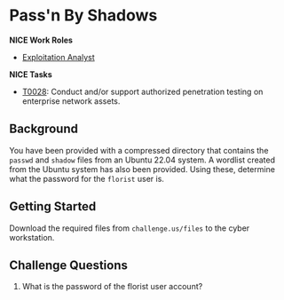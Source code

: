 # Pass'n By Shadows

**NICE Work Roles**

- [Exploitation Analyst](https://niccs.cisa.gov/workforce-development/nice-framework/) 

**NICE Tasks**

- [T0028](https://niccs.cisa.gov/workforce-development/nice-framework/): Conduct and/or support authorized penetration testing on enterprise network assets.

## Background 

You have been provided with a compressed directory that contains the `passwd` and `shadow` files from an Ubuntu 22.04 system. A wordlist created from the Ubuntu system has also been provided. Using these, determine what the password for the `florist` user is.  

## Getting Started 

Download the required files from `challenge.us/files` to the cyber workstation. 

## Challenge Questions

1. What is the password of the florist user account?

